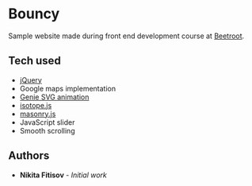 # Bouncy

Sample website made during front end development course at [Beetroot](https://www.beetroot.se).

## Tech used

* [jQuery](https://www.google.com/?q=jquery)
* Google maps implementation
* [Genie SVG animation](https://www.google.com/?q=genie+svg+animation)
* [isotope.js](https://www.google.com/?q=isotope+js)
* [masonry.js](https://www.google.com/?q=masonry+js)
* JavaScript slider
* Smooth scrolling

## Authors

* **Nikita Fitisov** - *Initial work*
